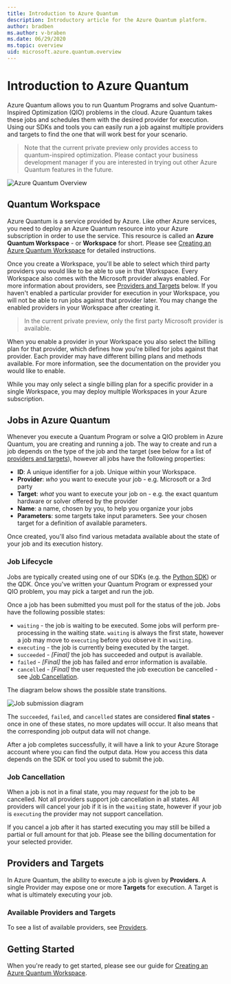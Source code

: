 ```yaml
---
title: Introduction to Azure Quantum
description: Introductory article for the Azure Quantum platform.
author: bradben
ms.author: v-braben
ms.date: 06/29/2020
ms.topic: overview
uid: microsoft.azure.quantum.overview
---
```


# Introduction to Azure Quantum

Azure Quantum allows you to run Quantum Programs and solve Quantum-Inspired
Optimization (QIO) problems in the cloud. Azure Quantum takes these jobs and
schedules them with the desired provider for execution. Using our SDKs and tools
you can easily run a job against multiple providers and targets to find the one
that will work best for your scenario.

> Note that the current private preview only provides access to quantum-inspired
> optimization. Please contact your business development manager if you are
> interested in trying out other Azure Quantum features in the future.

![Azure Quantum Overview](../media/azure-quantum-flow-diagram.png)

## Quantum Workspace

Azure Quantum is a service provided by Azure. Like other Azure services, you
need to deploy an Azure Quantum resource into your Azure subscription in order
to use the service. This resource is called an **Azure Quantum Workspace** - or
**Workspace** for short. Please see [Creating an Azure Quantum
Workspace](xref:microsoft.azure.quantum.workspaces-portal) for detailed
instructions.

Once you create a Workspace, you'll be able to select which third party
providers you would like to be able to use in that Workspace. Every Workspace
also comes with the Microsoft provider always enabled. For more information
about providers, see [Providers and Targets](#providers-and-targets) below. If
you haven't enabled a particular provider for execution in your Workspace, you
will not be able to run jobs against that provider later. You may change the
enabled providers in your Workspace after creating it.
> In the current private preview, only the first party Microsoft provider is
> available.

When you enable a provider in your Workspace you also select the billing plan
for that provider, which defines how you're billed for jobs against that
provider. Each provider may have different billing plans and methods available.
For more information, see the documentation on the provider you would like to
enable.

While you may only select a single billing plan for a specific provider in a
single Workspace, you may deploy multiple Workspaces in your Azure subscription.

## Jobs in Azure Quantum

Whenever you execute a Quantum Program or solve a QIO problem in Azure Quantum,
you are creating and running a job. The way to create and run a job depends on
the type of the job and the target (see below for a list of [providers and
targets](#providers-and-targets)), however all jobs have the following
properties:

- **ID**: A unique identifier for a job. Unique within your Workspace.
- **Provider**: _who_ you want to execute your job - e.g. Microsoft or a 3rd
  party
- **Target**: _what_ you want to execute your job on - e.g. the exact quantum
  hardware or solver offered by the provider
- **Name**: a name, chosen by you, to help you organize your jobs
- **Parameters**: some targets take input parameters. See your chosen target for
  a definition of available parameters.

Once created, you'll also find various metadata available about the state of
your job and its execution history.

### Job Lifecycle

Jobs are typically created using one of our SDKs (e.g. the [Python
SDK](xref:microsoft.azure.quantum.qio.python-sdk)) or the QDK. Once you've written
your Quantum Program or expressed your QIO problem, you may pick a target and
run the job.

Once a job has been submitted you must poll for the status of the job. Jobs have
the following possible states:

- `waiting` - the job is waiting to be executed. Some jobs will perform
  pre-processing in the waiting state. `waiting` is always the first state,
  however a job may move to `executing` before you observe it in `waiting`.
- `executing` - the job is currently being executed by the target.
- `succeeded` - _[Final]_ the job has succeeded and output is available.
- `failed` - _[Final]_ the job has failed and error information is available.
- `cancelled` - _[Final]_ the user requested the job execution be cancelled -
  see [Job Cancellation](#job-cancellation).

The diagram below shows the possible state transitions.

![Job submission diagram](../media/aq-diagram.png)

The `succeeded`, `failed`, and `cancelled` states are considered **final
states** - once in one of these states, no more updates will occur. It also
means that the corresponding job output data will not change.

After a job completes successfully, it will have a link to your Azure Storage
account where you can find the output data. How you access this data depends on
the SDK or tool you used to submit the job.

### Job Cancellation

When a job is not in a final state, you may _request_ for the job to be
cancelled. Not all providers support job cancellation in all states. All
providers will cancel your job if it is in the `waiting` state, however if your
job is `executing` the provider may not support cancellation.

If you cancel a job after it has started executing you may still be billed a
partial or full amount for that job. Please see the billing documentation for
your selected provider.

## Providers and Targets

In Azure Quantum, the ability to execute a job is given by **Providers**. A
single Provider may expose one or more **Targets** for execution. A Target is
what is ultimately executing your job.

### Available Providers and Targets

To see a list of available providers, see [Providers](/Reference/Providers).

## Getting Started

When you're ready to get started, please see our guide for [Creating an Azure
Quantum Workspace](xref:microsoft.azure.quantum.workspaces-portal).
